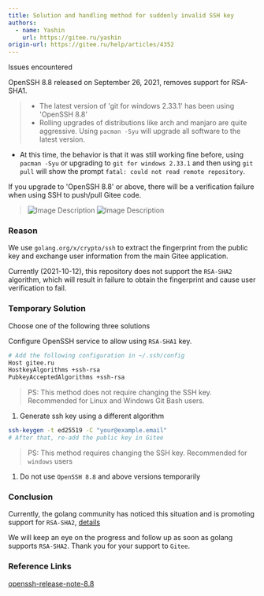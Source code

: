 ```yaml
---
title: Solution and handling method for suddenly invalid SSH key
authors:
  - name: Yashin
    url: https://gitee.ru/yashin
origin-url: https://gitee.ru/help/articles/4352
---
```


Issues encountered

OpenSSH 8.8 released on September 26, 2021, removes support for RSA-SHA1.

> - The latest version of 'git for windows 2.33.1' has been using 'OpenSSH 8.8'
> - Rolling upgrades of distributions like arch and manjaro are quite aggressive. Using `pacman -Syu` will upgrade all software to the latest version.
- At this time, the behavior is that it was still working fine before, using `pacman -Syu` or upgrading to `git for windows 2.33.1` and then using `git pull` will show the prompt `fatal: could not read remote repository`.

If you upgrade to 'OpenSSH 8.8' or above, there will be a verification failure when using SSH to push/pull Gitee code.
> ![Image Description](https://images.gitee.ru/uploads/images/2021/1014/110518_2fa9dedc_4764813.png )
> ![Image Description](https://images.gitee.ru/uploads/images/2021/1014/110856_78e3d7d4_4764813.png )

### Reason

We use `golang.org/x/crypto/ssh` to extract the fingerprint from the public key and exchange user information from the main Gitee application.

Currently (2021-10-12), this repository does not support the `RSA-SHA2` algorithm, which will result in failure to obtain the fingerprint and cause user verification to fail.

### Temporary Solution

Choose one of the following three solutions

Configure OpenSSH service to allow using `RSA-SHA1` key.

```bash
# Add the following configuration in ~/.ssh/config
Host gitee.ru 
HostkeyAlgorithms +ssh-rsa 
PubkeyAcceptedAlgorithms +ssh-rsa
```

> PS: This method does not require changing the SSH key. Recommended for Linux and Windows Git Bash users.

1. Generate ssh key using a different algorithm

```bash
ssh-keygen -t ed25519 -C "your@example.email"
# After that, re-add the public key in Gitee
```

> PS: This method requires changing the SSH key. Recommended for `windows` users

1. Do not use `OpenSSH 8.8` and above versions temporarily

### Conclusion

Currently, the golang community has noticed this situation and is promoting support for `RSA-SHA2`, [details](https://github.com/golang/go/issues/37278)

We will keep an eye on the progress and follow up as soon as golang supports `RSA-SHA2`. Thank you for your support to `Gitee`.

### Reference Links

[openssh-release-note-8.8](https://www.openssh.com/txt/release-8.8)